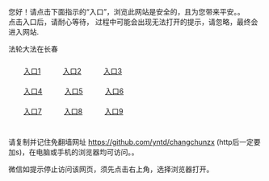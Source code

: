 您好！请点击下面指示的“入口”，浏览此网站是安全的，且为您带来平安。。 <br/>
点击入口后，请耐心等待， 过程中可能会出现无法打开的提示，请忽略，最终会进入网站. </br>

法轮大法在长春<br/>
<div style="padding:10px"><a style="margin:20px" target="_blank" href="https://d225cc2sx67dyr.cloudfront.net/2Qpsp?axyivmg" id="ccLink1" rel="nofollow">入口1</a> <a target="_blank" style="margin:20px" href="https://djutvv5c9hf08.cloudfront.net/2Qpsp?fepvnazj" id="ccLink2" rel="nofollow">入口2</a> <a style="margin:20px" target="_blank" href="https://d8pu3m0hpg3ep.cloudfront.net/2Qpsp?aiybeqey" id="ccLink3" rel="nofollow">入口3</a></div>

<div style="padding:10px" ><a style="margin:20px" target="_blank" href="https://d225cc2sx67dyr.cloudfront.net/2Qpsp?axyivmg" id="ccLink4" rel="nofollow">入口4</a> <a style="margin:20px" href="https://djutvv5c9hf08.cloudfront.net/2Qpsp?fepvnazj" target="_blank" id="ccLink5" rel="nofollow">入口5</a> <a style="margin:20px" href="https://d8pu3m0hpg3ep.cloudfront.net/2Qpsp?aiybeqey" target="_blank" id="ccLink6" rel="nofollow">入口6</a></div>

<div style="padding:10px"><a style="margin:20px" target="_blank" href="https://d225cc2sx67dyr.cloudfront.net/2Qpsp?axyivmg" id="ccLink7" rel="nofollow">入口7</a> <a style="margin:20px" href="https://djutvv5c9hf08.cloudfront.net/2Qpsp?fepvnazj" target="_blank" id="ccLink8" rel="nofollow">入口8</a> <a style="margin:20px" target="_blank" href="https://d8pu3m0hpg3ep.cloudfront.net/2Qpsp?aiybeqey" id="ccLink9" rel="nofollow">入口9</a></div>

<br/>



请复制并记住免翻墙网址 https://github.com/yntd/changchunzx (http后一定要加s)，在电脑或手机的浏览器均可访问。。<br/>

微信如提示停止访问该网页，须先点击右上角，选择浏览器打开。
